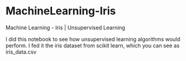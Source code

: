 # MachineLearning-Iris
Machine Learning - Iris | Unsupervised Learning

I did this notebook to see how unsupervised learning algorithms would perform. I fed it the iris dataset from scikit learn, which you can see as iris_data.csv
